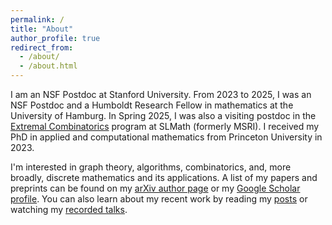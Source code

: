 ```yaml
---
permalink: /
title: "About"
author_profile: true
redirect_from:
  - /about/
  - /about.html
---
```

I am an NSF Postdoc at Stanford University. From 2023 to 2025, I was an NSF Postdoc and a Humboldt Research Fellow in mathematics at the University of Hamburg. In Spring 2025, I was also a visiting postdoc in the [Extremal Combinatorics](https://www.slmath.org/programs/375) program at SLMath (formerly MSRI). I received my PhD in applied and computational mathematics from Princeton University in 2023. 

I'm interested in graph theory, algorithms, combinatorics, and, more broadly, discrete mathematics and its applications. A list of my papers and preprints can be found on my [arXiv author page](https://arxiv.org/a/abrishami_t_1.html) or my [Google Scholar profile](https://scholar.google.com/citations?user=6z6Pjt0AAAAJ&hl=en). You can also learn about my recent work by reading my [posts](https://tabrish.github.io/year-archive/) or watching my [recorded talks](https://tabrish.github.io/talks/).  
